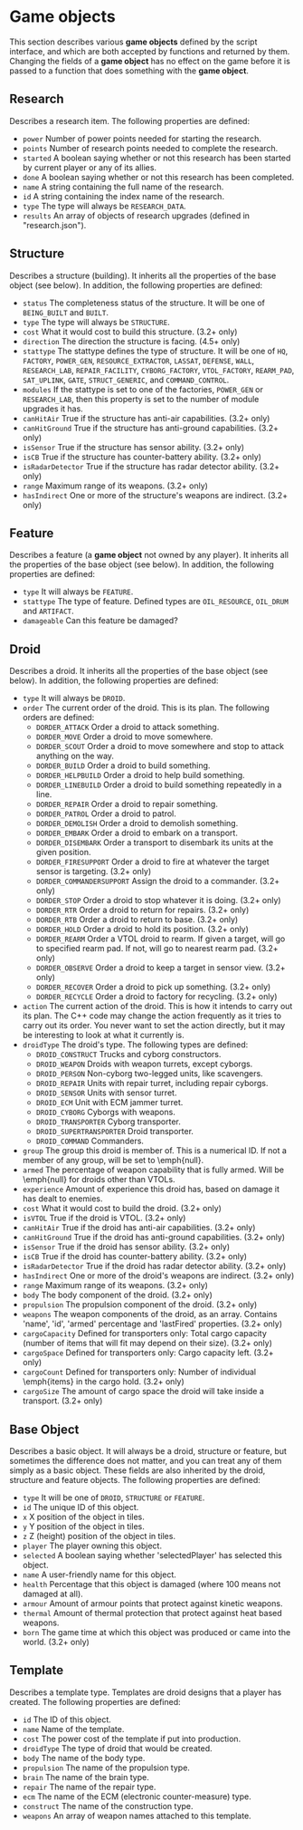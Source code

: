 # Game objects

This section describes various **game objects** defined by the script interface,
and which are both accepted by functions and returned by them. Changing the
fields of a **game object** has no effect on the game before it is passed to a
function that does something with the **game object**.

## Research

Describes a research item. The following properties are defined:

* ```power``` Number of power points needed for starting the research.
* ```points``` Number of research points needed to complete the research.
* ```started``` A boolean saying whether or not this research has been started by current player or any of its allies.
* ```done``` A boolean saying whether or not this research has been completed.
* ```name``` A string containing the full name of the research.
* ```id``` A string containing the index name of the research.
* ```type``` The type will always be ```RESEARCH_DATA```.
* ```results``` An array of objects of research upgrades (defined in "research.json").

## Structure

Describes a structure (building). It inherits all the properties of the base object (see below).
In addition, the following properties are defined:

* ```status``` The completeness status of the structure. It will be one of ```BEING_BUILT``` and ```BUILT```.
* ```type``` The type will always be ```STRUCTURE```.
* ```cost``` What it would cost to build this structure. (3.2+ only)
* ```direction``` The direction the structure is facing. (4.5+ only)
* ```stattype``` The stattype defines the type of structure. It will be one of ```HQ```, ```FACTORY```, ```POWER_GEN```,
```RESOURCE_EXTRACTOR```, ```LASSAT```, ```DEFENSE```, ```WALL```, ```RESEARCH_LAB```, ```REPAIR_FACILITY```,
```CYBORG_FACTORY```, ```VTOL_FACTORY```, ```REARM_PAD```, ```SAT_UPLINK```, ```GATE```, ```STRUCT_GENERIC```, and ```COMMAND_CONTROL```.
* ```modules``` If the stattype is set to one of the factories, ```POWER_GEN``` or ```RESEARCH_LAB```, then this property is set to the
number of module upgrades it has.
* ```canHitAir``` True if the structure has anti-air capabilities. (3.2+ only)
* ```canHitGround``` True if the structure has anti-ground capabilities. (3.2+ only)
* ```isSensor``` True if the structure has sensor ability. (3.2+ only)
* ```isCB``` True if the structure has counter-battery ability. (3.2+ only)
* ```isRadarDetector``` True if the structure has radar detector ability. (3.2+ only)
* ```range``` Maximum range of its weapons. (3.2+ only)
* ```hasIndirect``` One or more of the structure's weapons are indirect. (3.2+ only)

## Feature

Describes a feature (a **game object** not owned by any player). It inherits all the properties of the base object (see below).
In addition, the following properties are defined:
* ```type``` It will always be ```FEATURE```.
* ```stattype``` The type of feature. Defined types are ```OIL_RESOURCE```, ```OIL_DRUM``` and ```ARTIFACT```.
* ```damageable``` Can this feature be damaged?

## Droid

Describes a droid. It inherits all the properties of the base object (see below).
In addition, the following properties are defined:

* ```type``` It will always be ```DROID```.
* ```order``` The current order of the droid. This is its plan. The following orders are defined:
  * ```DORDER_ATTACK``` Order a droid to attack something.
  * ```DORDER_MOVE``` Order a droid to move somewhere.
  * ```DORDER_SCOUT``` Order a droid to move somewhere and stop to attack anything on the way.
  * ```DORDER_BUILD``` Order a droid to build something.
  * ```DORDER_HELPBUILD``` Order a droid to help build something.
  * ```DORDER_LINEBUILD``` Order a droid to build something repeatedly in a line.
  * ```DORDER_REPAIR``` Order a droid to repair something.
  * ```DORDER_PATROL``` Order a droid to patrol.
  * ```DORDER_DEMOLISH``` Order a droid to demolish something.
  * ```DORDER_EMBARK``` Order a droid to embark on a transport.
  * ```DORDER_DISEMBARK``` Order a transport to disembark its units at the given position.
  * ```DORDER_FIRESUPPORT``` Order a droid to fire at whatever the target sensor is targeting. (3.2+ only)
  * ```DORDER_COMMANDERSUPPORT``` Assign the droid to a commander. (3.2+ only)
  * ```DORDER_STOP``` Order a droid to stop whatever it is doing. (3.2+ only)
  * ```DORDER_RTR``` Order a droid to return for repairs. (3.2+ only)
  * ```DORDER_RTB``` Order a droid to return to base. (3.2+ only)
  * ```DORDER_HOLD``` Order a droid to hold its position. (3.2+ only)
  * ```DORDER_REARM``` Order a VTOL droid to rearm. If given a target, will go to specified rearm pad. If not, will go to nearest rearm pad. (3.2+ only)
  * ```DORDER_OBSERVE``` Order a droid to keep a target in sensor view. (3.2+ only)
  * ```DORDER_RECOVER``` Order a droid to pick up something. (3.2+ only)
  * ```DORDER_RECYCLE``` Order a droid to factory for recycling. (3.2+ only)
* ```action``` The current action of the droid. This is how it intends to carry out its plan. The
C++ code may change the action frequently as it tries to carry out its order. You never want to set
the action directly, but it may be interesting to look at what it currently is.
* ```droidType``` The droid's type. The following types are defined:
  * ```DROID_CONSTRUCT``` Trucks and cyborg constructors.
  * ```DROID_WEAPON``` Droids with weapon turrets, except cyborgs.
  * ```DROID_PERSON``` Non-cyborg two-legged units, like scavengers.
  * ```DROID_REPAIR``` Units with repair turret, including repair cyborgs.
  * ```DROID_SENSOR``` Units with sensor turret.
  * ```DROID_ECM``` Unit with ECM jammer turret.
  * ```DROID_CYBORG``` Cyborgs with weapons.
  * ```DROID_TRANSPORTER``` Cyborg transporter.
  * ```DROID_SUPERTRANSPORTER``` Droid transporter.
  * ```DROID_COMMAND``` Commanders.
* ```group``` The group this droid is member of. This is a numerical ID. If not a member of any group, will be set to \emph{null}.
* ```armed``` The percentage of weapon capability that is fully armed. Will be \emph{null} for droids other than VTOLs.
* ```experience``` Amount of experience this droid has, based on damage it has dealt to enemies.
* ```cost``` What it would cost to build the droid. (3.2+ only)
* ```isVTOL``` True if the droid is VTOL. (3.2+ only)
* ```canHitAir``` True if the droid has anti-air capabilities. (3.2+ only)
* ```canHitGround``` True if the droid has anti-ground capabilities. (3.2+ only)
* ```isSensor``` True if the droid has sensor ability. (3.2+ only)
* ```isCB``` True if the droid has counter-battery ability. (3.2+ only)
* ```isRadarDetector``` True if the droid has radar detector ability. (3.2+ only)
* ```hasIndirect``` One or more of the droid's weapons are indirect. (3.2+ only)
* ```range``` Maximum range of its weapons. (3.2+ only)
* ```body``` The body component of the droid. (3.2+ only)
* ```propulsion``` The propulsion component of the droid. (3.2+ only)
* ```weapons``` The weapon components of the droid, as an array. Contains 'name', 'id', 'armed' percentage and 'lastFired' properties. (3.2+ only)
* ```cargoCapacity``` Defined for transporters only: Total cargo capacity (number of items that will fit may depend on their size). (3.2+ only)
* ```cargoSpace``` Defined for transporters only: Cargo capacity left. (3.2+ only)
* ```cargoCount``` Defined for transporters only: Number of individual \emph{items} in the cargo hold. (3.2+ only)
* ```cargoSize``` The amount of cargo space the droid will take inside a transport. (3.2+ only)

## Base Object

Describes a basic object. It will always be a droid, structure or feature, but sometimes the
difference does not matter, and you can treat any of them simply as a basic object. These
fields are also inherited by the droid, structure and feature objects.
The following properties are defined:

* ```type``` It will be one of ```DROID```, ```STRUCTURE``` or ```FEATURE```.
* ```id``` The unique ID of this object.
* ```x``` X position of the object in tiles.
* ```y``` Y position of the object in tiles.
* ```z``` Z (height) position of the object in tiles.
* ```player``` The player owning this object.
* ```selected``` A boolean saying whether 'selectedPlayer' has selected this object.
* ```name``` A user-friendly name for this object.
* ```health``` Percentage that this object is damaged (where 100 means not damaged at all).
* ```armour``` Amount of armour points that protect against kinetic weapons.
* ```thermal``` Amount of thermal protection that protect against heat based weapons.
* ```born``` The game time at which this object was produced or came into the world. (3.2+ only)

## Template

Describes a template type. Templates are droid designs that a player has created.
The following properties are defined:

* ```id``` The ID of this object.
* ```name``` Name of the template.
* ```cost``` The power cost of the template if put into production.
* ```droidType``` The type of droid that would be created.
* ```body``` The name of the body type.
* ```propulsion``` The name of the propulsion type.
* ```brain``` The name of the brain type.
* ```repair``` The name of the repair type.
* ```ecm``` The name of the ECM (electronic counter-measure) type.
* ```construct``` The name of the construction type.
* ```weapons``` An array of weapon names attached to this template.
